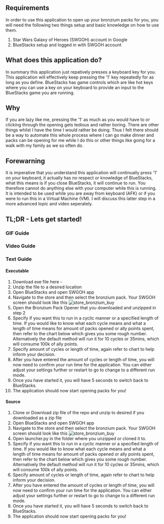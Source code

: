## Requirements

In order to use this application to open up your bronzium packs for you, you will need the following two things setup and basic knowledge on how to use them.

1. Star Wars Galaxy of Heroes (SWGOH) account in Google
2. BlueStacks setup and logged in with SWGOH account

## What does this application do?

In summary this application just repatively presses a keyboard key for you. This application will effectively keep pressing the '1' key repeatedly for as long as you define. BlueStacks has game controls which are like hot keys where you can use a key on your keyboard to provide an input to the BlueStacks game you are running.

## Why

If you are lazy like me, pressing the '1' as much as you would have to or clicking through the opening gets tedious and rather boring. There are other things whilst I have the time I would rather be doing. Thus I felt there should be a way to automate this whole process where I can go make dinner and packs can be opening for me while I do this or other things like going for a walk with my family as we so often do.

## Forewarning

It is imperative that you understand this application will continually press '1' on your keyboard, it actually has no respect or knowledge of BlueStacks, what this means is if you close BlueStacks, it will continue to run. You therefore cannot do anything else with your computer while this is running. It is intended to be used while you are away from keyboard (AFK) or if you were to run this in a Virtual Machine (VM). I will discuss this latter step in a more advanced topic and video seperately.

## TL;DR - Lets get started!

### GIF Guide


### Video Guide


### Text Guide

#### Executable
1. Download exe file here -
2. Unzip the file to a desired location
3. Open BlueStacks and open SWGOH app
4. Navigate to the store and then select the bronzium pack. Your SWGOH screen should look like this
![store_bronzium_buy](https://user-images.githubusercontent.com/53065247/119247440-c2272580-bbcc-11eb-90c3-089979de43a7.png)
5. Open the Bronzium Pack Opener that you downloaded and unzipped in step 2
6. Specify if you want this to run in a cyclic manner or a specified length of time. If you would like to know what each cycle means and what a length of time means for amount of packs opened or ally points spent, then refer to the chart below which gives you some rough number. Alternatively the default method will run it for 10 cycles or 35mins, which will consume 100k of ally points.
7. Specify amount of cycles or length of time, again refer to chart to help inform your decision.
8. After you have entered the amount of cycles or length of time, you will now need to confirm your run time for the application. You can either adjust your settings further or restart to go to change to a different run mode.
9. Once you have started it, you will have 5 seconds to switch back to BlueStacks.
10. The application should now start opening packs for you!


#### Source
1. Clone or Download zip file of the repo and unzip to desired if you downloaded as a zip file
2. Open BlueStacks and open SWGOH app
3. Navigate to the store and then select the bronzium pack. Your SWGOH screen should look like this
![store_bronzium_buy](https://user-images.githubusercontent.com/53065247/119247440-c2272580-bbcc-11eb-90c3-089979de43a7.png)
4. Open launcher.py in the folder where you unzipped or cloned it to.
5. Specify if you want this to run in a cyclic manner or a specified length of time. If you would like to know what each cycle means and what a length of time means for amount of packs opened or ally points spent, then refer to the chart below which gives you some rough number. Alternatively the default method will run it for 10 cycles or 35mins, which will consume 100k of ally points.
6. Specify amount of cycles or length of time, again refer to chart to help inform your decision.
7. After you have entered the amount of cycles or length of time, you will now need to confirm your run time for the application. You can either adjust your settings further or restart to go to change to a different run mode.
8. Once you have started it, you will have 5 seconds to switch back to BlueStacks.
9. The application should now start opening packs for you!
